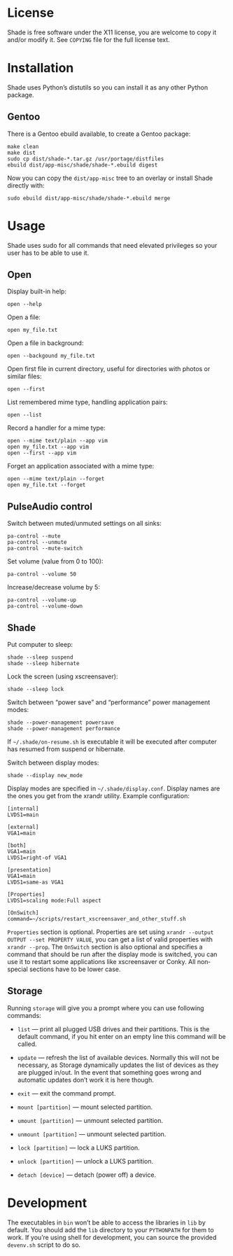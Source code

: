 # License
Shade is free software under the X11 license, you are welcome to copy it and/or
modify it.  See `COPYING` file for the full license text.

# Installation
Shade uses Python’s distutils so you can install it as any other Python package.

## Gentoo
There is a Gentoo ebuild available, to create a Gentoo package:

    make clean
    make dist
    sudo cp dist/shade-*.tar.gz /usr/portage/distfiles
    ebuild dist/app-misc/shade/shade-*.ebuild digest

Now you can copy the `dist/app-misc` tree to an overlay or install Shade
directly with:

    sudo ebuild dist/app-misc/shade/shade-*.ebuild merge

# Usage
Shade uses sudo for all commands that need elevated privileges so your user has
to be able to use it.

## Open
Display built-in help:

    open --help

Open a file:

    open my_file.txt

Open a file in background:

    open --backgound my_file.txt

Open first file in current directory, useful for directories with photos or
similar files:

    open --first

List remembered mime type, handling application pairs:

    open --list

Record a handler for a mime type:

    open --mime text/plain --app vim
    open my_file.txt --app vim
    open --first --app vim

Forget an application associated with a mime type:

    open --mime text/plain --forget
    open my_file.txt --forget

## PulseAudio control
Switch between muted/unmuted settings on all sinks:

    pa-control --mute
    pa-control --unmute
    pa-control --mute-switch

Set volume (value from 0 to 100):

    pa-control --volume 50

Increase/decrease volume by 5:

    pa-control --volume-up
    pa-control --volume-down

## Shade
Put computer to sleep:

    shade --sleep suspend
    shade --sleep hibernate

Lock the screen (using xscreensaver):

    shade --sleep lock

Switch between “power save” and “performance” power management modes:

    shade --power-management powersave
    shade --power-management performance

If `~/.shade/on-resume.sh` is executable it will be executed after computer has
resumed from suspend or hibernate.

Switch between display modes:

    shade --display new_mode

Display modes are specified in `~/.shade/display.conf`.  Display names are the
ones you get from the xrandr utility.  Example configuration:

    [internal]
    LVDS1=main

    [external]
    VGA1=main

    [both]
    VGA1=main
    LVDS1=right-of VGA1

    [presentation]
    VGA1=main
    LVDS1=same-as VGA1

    [Properties]
    LVDS1=scaling mode:Full aspect

    [OnSwitch]
    command=~/scripts/restart_xscreensaver_and_other_stuff.sh

`Properties` section is optional.  Properties are set using `xrandr --output
OUTPUT --set PROPERTY VALUE`, you can get a list of valid properties with
`xrandr --prop`.  The `OnSwitch` section is also optional and specifies a
command that should be run after the display mode is switched, you can use it to
restart some applications like xscreensaver or Conky.  All non‐special sections
have to be lower case.

## Storage
Running `storage` will give you a prompt where you can use following commands:

- `list` — print all plugged USB drives and their partitions.  This is the
  default command, if you hit enter on an empty line this command will be
  called.

- `update` — refresh the list of available devices.  Normally this will not be
  necessary, as Storage dynamically updates the list of devices as they are
  plugged in/out.  In the event that something goes wrong and automatic updates
  don’t work it is here though.

- `exit` — exit the command prompt.

- `mount [partition]` — mount selected partition.

- `umount [partition]` — unmount selected partition.

- `unmount [partition]` — unmount selected partition.

- `lock [partition]` — lock a LUKS partition.

- `unlock [partition]` — unlock a LUKS partition.

- `detach [device]` — detach (power off) a device.

# Development
The executables in `bin` won’t be able to access the libraries in `lib` by
default.  You should add the `lib` directory to your `PYTHONPATH` for them to
work.  If you’re using shell for development, you can source the provided
`devenv.sh` script to do so.
